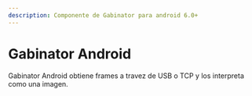 ```yaml
---
description: Componente de Gabinator para android 6.0+
---
```


# Gabinator Android

Gabinator Android obtiene frames a travez de USB o TCP y los interpreta como una imagen.
